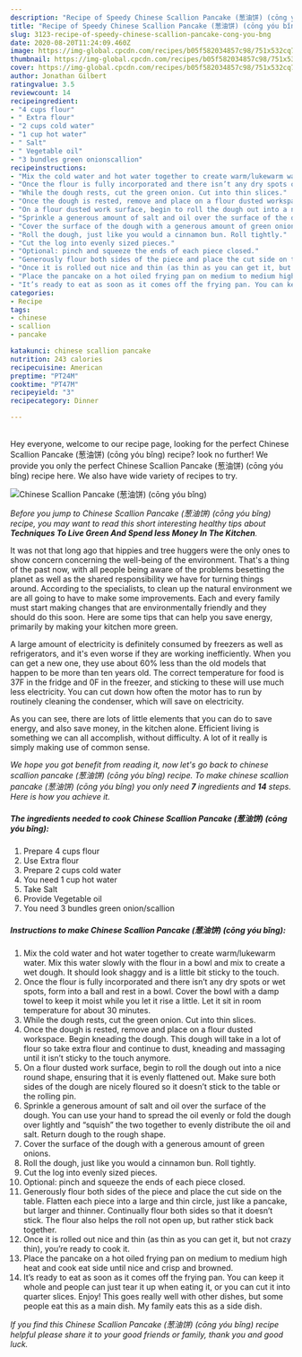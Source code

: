 ```yaml
---
description: "Recipe of Speedy Chinese Scallion Pancake (葱油饼) (cōng yóu bǐng)"
title: "Recipe of Speedy Chinese Scallion Pancake (葱油饼) (cōng yóu bǐng)"
slug: 3123-recipe-of-speedy-chinese-scallion-pancake-cong-you-bng
date: 2020-08-20T11:24:09.460Z
image: https://img-global.cpcdn.com/recipes/b05f582034857c98/751x532cq70/chinese-scallion-pancake-葱油饼-cong-you-bǐng-recipe-main-photo.jpg
thumbnail: https://img-global.cpcdn.com/recipes/b05f582034857c98/751x532cq70/chinese-scallion-pancake-葱油饼-cong-you-bǐng-recipe-main-photo.jpg
cover: https://img-global.cpcdn.com/recipes/b05f582034857c98/751x532cq70/chinese-scallion-pancake-葱油饼-cong-you-bǐng-recipe-main-photo.jpg
author: Jonathan Gilbert
ratingvalue: 3.5
reviewcount: 14
recipeingredient:
- "4 cups flour"
- " Extra flour"
- "2 cups cold water"
- "1 cup hot water"
- " Salt"
- " Vegetable oil"
- "3 bundles green onionscallion"
recipeinstructions:
- "Mix the cold water and hot water together to create warm/lukewarm water. Mix this water slowly with the flour in a bowl and mix to create a wet dough. It should look shaggy and is a little bit sticky to the touch."
- "Once the flour is fully incorporated and there isn’t any dry spots or wet spots, form into a ball and rest in a bowl. Cover the bowl with a damp towel to keep it moist while you let it rise a little. Let it sit in room temperature for about 30 minutes."
- "While the dough rests, cut the green onion. Cut into thin slices."
- "Once the dough is rested, remove and place on a flour dusted workspace. Begin kneading the dough. This dough will take in a lot of flour so take extra flour and continue to dust, kneading and massaging until it isn’t sticky to the touch anymore."
- "On a flour dusted work surface, begin to roll the dough out into a nice round shape, ensuring that it is evenly flattened out. Make sure both sides of the dough are nicely floured so it doesn’t stick to the table or the rolling pin."
- "Sprinkle a generous amount of salt and oil over the surface of the dough. You can use your hand to spread the oil evenly or fold the dough over lightly and “squish” the two together to evenly distribute the oil and salt. Return dough to the rough shape."
- "Cover the surface of the dough with a generous amount of green onions."
- "Roll the dough, just like you would a cinnamon bun. Roll tightly."
- "Cut the log into evenly sized pieces."
- "Optional: pinch and squeeze the ends of each piece closed."
- "Generously flour both sides of the piece and place the cut side on the table. Flatten each piece into a large and thin circle, just like a pancake, but larger and thinner. Continually flour both sides so that it doesn’t stick. The flour also helps the roll not open up, but rather stick back together."
- "Once it is rolled out nice and thin (as thin as you can get it, but not crazy thin), you’re ready to cook it."
- "Place the pancake on a hot oiled frying pan on medium to medium high heat and cook eat side until nice and crisp and browned."
- "It’s ready to eat as soon as it comes off the frying pan. You can keep it whole and people can just tear it up when eating it, or you can cut it into quarter slices. Enjoy! This goes really well with other dishes, but some people eat this as a main dish. My family eats this as a side dish."
categories:
- Recipe
tags:
- chinese
- scallion
- pancake

katakunci: chinese scallion pancake 
nutrition: 243 calories
recipecuisine: American
preptime: "PT24M"
cooktime: "PT47M"
recipeyield: "3"
recipecategory: Dinner

---
```

<br>
Hey everyone, welcome to our recipe page, looking for the perfect Chinese Scallion Pancake (葱油饼) (cōng yóu bǐng) recipe? look no further! We provide you only the perfect Chinese Scallion Pancake (葱油饼) (cōng yóu bǐng) recipe here. We also have wide variety of recipes to try.
<br>


![Chinese Scallion Pancake (葱油饼) (cōng yóu bǐng)](https://img-global.cpcdn.com/recipes/b05f582034857c98/751x532cq70/chinese-scallion-pancake-葱油饼-cong-you-bǐng-recipe-main-photo.jpg)

<i>Before you jump to Chinese Scallion Pancake (葱油饼) (cōng yóu bǐng) recipe, you may want to read this short interesting healthy tips about 
<strong>Techniques To Live Green And Spend less Money In The Kitchen</strong>.</i>
</br>

It was not that long ago that hippies and tree huggers were the only ones to show concern concerning the well-being of the environment. That's a thing of the past now, with all people being aware of the problems besetting the planet as well as the shared responsibility we have for turning things around. According to the specialists, to clean up the natural environment we are all going to have to make some improvements. Each and every family must start making changes that are environmentally friendly and they should do this soon. Here are some tips that can help you save energy, primarily by making your kitchen more green.

A large amount of electricity is definitely consumed by freezers as well as refrigerators, and it's even worse if they are working inefficiently. When you can get a new one, they use about 60% less than the old models that happen to be more than ten years old. The correct temperature for food is 37F in the fridge and 0F in the freezer, and sticking to these will use much less electricity. You can cut down how often the motor has to run by routinely cleaning the condenser, which will save on electricity.

As you can see, there are lots of little elements that you can do to save energy, and also save money, in the kitchen alone. Efficient living is something we can all accomplish, without difficulty. A lot of it really is simply making use of common sense.


<i>We hope you got benefit from reading it, now let's go back to chinese scallion pancake (葱油饼) (cōng yóu bǐng) recipe. To make chinese scallion pancake (葱油饼) (cōng yóu bǐng) you only need <strong>7</strong> ingredients and <strong>14</strong> steps. Here is how you achieve it.
</i>

##### The ingredients needed to cook Chinese Scallion Pancake (葱油饼) (cōng yóu bǐng):

1. Prepare 4 cups flour
1. Use  Extra flour
1. Prepare 2 cups cold water
1. You need 1 cup hot water
1. Take  Salt
1. Provide  Vegetable oil
1. You need 3 bundles green onion/scallion


##### Instructions to make Chinese Scallion Pancake (葱油饼) (cōng yóu bǐng):

1. Mix the cold water and hot water together to create warm/lukewarm water. Mix this water slowly with the flour in a bowl and mix to create a wet dough. It should look shaggy and is a little bit sticky to the touch.
1. Once the flour is fully incorporated and there isn’t any dry spots or wet spots, form into a ball and rest in a bowl. Cover the bowl with a damp towel to keep it moist while you let it rise a little. Let it sit in room temperature for about 30 minutes.
1. While the dough rests, cut the green onion. Cut into thin slices.
1. Once the dough is rested, remove and place on a flour dusted workspace. Begin kneading the dough. This dough will take in a lot of flour so take extra flour and continue to dust, kneading and massaging until it isn’t sticky to the touch anymore.
1. On a flour dusted work surface, begin to roll the dough out into a nice round shape, ensuring that it is evenly flattened out. Make sure both sides of the dough are nicely floured so it doesn’t stick to the table or the rolling pin.
1. Sprinkle a generous amount of salt and oil over the surface of the dough. You can use your hand to spread the oil evenly or fold the dough over lightly and “squish” the two together to evenly distribute the oil and salt. Return dough to the rough shape.
1. Cover the surface of the dough with a generous amount of green onions.
1. Roll the dough, just like you would a cinnamon bun. Roll tightly.
1. Cut the log into evenly sized pieces.
1. Optional: pinch and squeeze the ends of each piece closed.
1. Generously flour both sides of the piece and place the cut side on the table. Flatten each piece into a large and thin circle, just like a pancake, but larger and thinner. Continually flour both sides so that it doesn’t stick. The flour also helps the roll not open up, but rather stick back together.
1. Once it is rolled out nice and thin (as thin as you can get it, but not crazy thin), you’re ready to cook it.
1. Place the pancake on a hot oiled frying pan on medium to medium high heat and cook eat side until nice and crisp and browned.
1. It’s ready to eat as soon as it comes off the frying pan. You can keep it whole and people can just tear it up when eating it, or you can cut it into quarter slices. Enjoy! This goes really well with other dishes, but some people eat this as a main dish. My family eats this as a side dish.


<i>If you find this Chinese Scallion Pancake (葱油饼) (cōng yóu bǐng) recipe helpful please share it to your good friends or family, thank you and good luck.</i>
